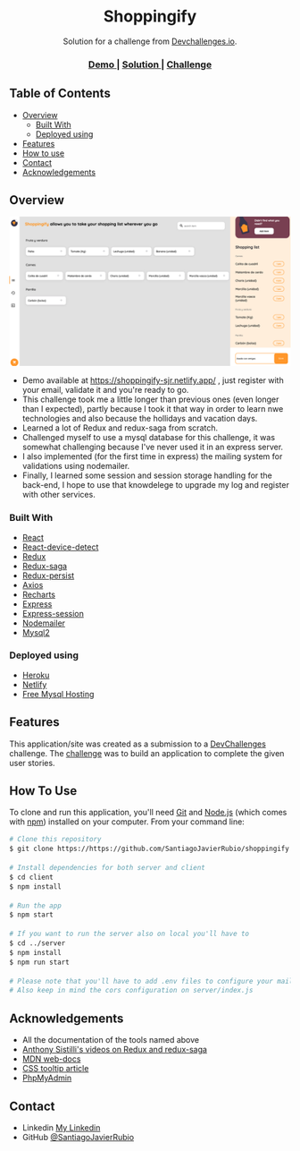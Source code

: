 <h1 align="center">Shoppingify</h1>

<div align="center">
   Solution for a challenge from  <a href="http://devchallenges.io" target="_blank">Devchallenges.io</a>.
</div>

<div align="center">
  <h3>
    <a href="https://shoppingify-sjr.netlify.app/">
      Demo
    </a>
    <span> | </span>
    <a href="https://{your-url-to-the-solution}">
      Solution
    </a>
    <span> | </span>
    <a href="https://devchallenges.io/challenges/mGd5VpbO4JnzU6I9l96x">
      Challenge
    </a>
  </h3>
</div>

<!-- TABLE OF CONTENTS -->

## Table of Contents

- [Overview](#overview)
  - [Built With](#built-with)
  - [Deployed using](#deployed-using)
- [Features](#features)
- [How to use](#how-to-use)
- [Contact](#contact)
- [Acknowledgements](#acknowledgements)

<!-- OVERVIEW -->

## Overview

![screenshot](https://github.com/SantiagoJavierRubio/shoppingify/blob/master/Screen%20Shot%202022-01-26%20at%2013.57.31.png)


- Demo available at https://shoppingify-sjr.netlify.app/ , just register with your email, validate it and you're ready to go.
- This challenge took me a little longer than previous ones (even longer than I expected), partly because I took it that way in order to learn nwe technologies and also because the hollidays and vacation days.
- Learned a lot of Redux and redux-saga from scratch.
- Challenged myself to use a mysql database for this challenge, it was somewhat challenging because I've never used it in an express server.
- I also implemented (for the first time in express) the mailing system for validations using nodemailer.
- Finally, I learned some session and session storage handling for the back-end, I hope to use that knowdelege to upgrade my log and register with other services.

### Built With

<!-- This section should list any major frameworks that you built your project using. Here are a few examples.-->

- [React](https://reactjs.org/)
- [React-device-detect](https://www.npmjs.com/package/react-device-detect)
- [Redux](https://redux.js.org/)
- [Redux-saga](https://redux-saga.js.org/)
- [Redux-persist](https://www.npmjs.com/package/redux-persist)
- [Axios](https://axios-http.com/)
- [Recharts](https://recharts.org/)
- [Express](https://expressjs.com/)
- [Express-session](https://www.npmjs.com/package/express-session)
- [Nodemailer](https://nodemailer.com/about/)
- [Mysql2](https://www.npmjs.com/package/mysql2)

### Deployed using

- [Heroku](https://www.heroku.com)
- [Netlify](https://app.netlify.com/)
- [Free Mysql Hosting](https://www.freemysqlhosting.net/)

## Features

<!-- List the features of your application or follow the template. Don't share the figma file here :) -->

This application/site was created as a submission to a [DevChallenges](https://devchallenges.io/challenges) challenge. The [challenge](https://devchallenges.io/challenges/mGd5VpbO4JnzU6I9l96x) was to build an application to complete the given user stories.

## How To Use

To clone and run this application, you'll need [Git](https://git-scm.com) and [Node.js](https://nodejs.org/en/download/) (which comes with [npm](http://npmjs.com)) installed on your computer. From your command line:

```bash
# Clone this repository
$ git clone https://https://github.com/SantiagoJavierRubio/shoppingify

# Install dependencies for both server and client
$ cd client
$ npm install

# Run the app
$ npm start

# If you want to run the server also on local you'll have to
$ cd ../server
$ npm install
$ npm run start

# Please note that you'll have to add .env files to configure your mailer, database, and front-end routes
# Also keep in mind the cors configuration on server/index.js
```


## Acknowledgements

- All the documentation of the tools named above
- [Anthony Sistilli's videos on Redux and redux-saga](https://www.youtube.com/c/AnthonySistilli)
- [MDN web-docs](https://developer.mozilla.org)
- [CSS tooltip article](https://programacion.net/articulo/como_crear_un_tooltip_muy_simple_con_css_1709)
- [PhpMyAdmin](https://www.phpmyadmin.co/)

## Contact

- Linkedin [My Linkedin](https://www.linkedin.com/in/santiago-javier-rubio/)
- GitHub [@SantiagoJavierRubio](https://github.com/SantiagoJavierRubio)
